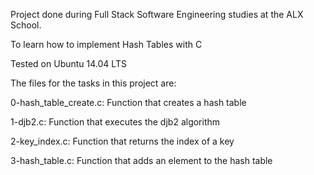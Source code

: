Project done during Full Stack Software Engineering studies at the ALX School.

To learn how to implement Hash Tables with C

Tested on Ubuntu 14.04 LTS

The files for the tasks in this project are:

0-hash_table_create.c: Function that creates a hash table

1-djb2.c: Function that executes the djb2 algorithm

2-key_index.c: Function that returns the index of a key

3-hash_table.c: Function that adds an element to the hash table


